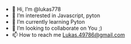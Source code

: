 - 👋 Hi, I’m @lukas778
- 👀 I’m interested in Javascript, pyton
- 🌱 I’m currently learning Pyton
- 💞️ I’m looking to collaborate on You ;)
- 📫 How to reach me Lukas.49786@gmail.com
